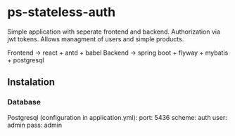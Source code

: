 # ps-stateless-auth

Simple application with seperate frontend and backend. Authorization via jwt tokens. Allows managment of users and simple products.

Frontend  -> react + antd + babel
Backend   -> spring boot + flyway + mybatis + postgresql

## Instalation

### Database

Postgresql (configuration in application.yml): 
port:   5436
scheme: auth
user:   admin
pass:   admin
